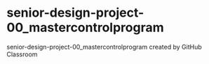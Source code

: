 # senior-design-project-00_mastercontrolprogram
senior-design-project-00_mastercontrolprogram created by GitHub Classroom
